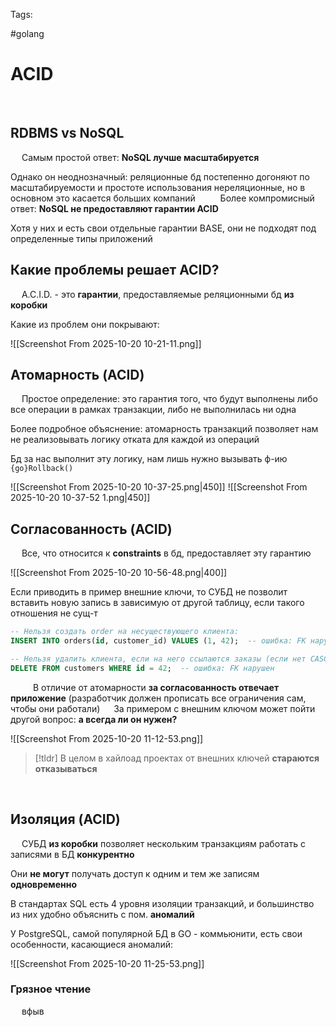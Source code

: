 Tags:

#golang 



# ACID
 
## RDBMS vs NoSQL
 
Самым простой ответ: **NoSQL лучше масштабируется**

Однако он неоднозначный: реляционные бд постепенно догоняют по масштабируемости и простоте использования нереляционные, но в основном это касается больших компаний
 
 
Более компромисный ответ: **NoSQL не предоставляют гарантии ACID**

Хотя у них и есть свои отдельные гарантии BASE, они не подходят под определенные типы приложений
 
 
## Какие проблемы решает ACID?

 
A.C.I.D. - это **гарантии**, предоставляемые реляционными бд **из коробки**
 

Какие из проблем они покрывают:

![[Screenshot From 2025-10-20 10-21-11.png]]
 
 

## Атомарность (**A**CID)
 
Простое определение: это гарантия того, что будут выполнены либо все операции в рамках транзакции, либо не выполнилась ни одна
 

Более подробное объяснение: атомарность транзакций позволяет нам не реализовывать логику отката для каждой из операций

Бд за нас выполнит эту логику, нам лишь нужно вызывать ф-ию `{go}Rollback()`

![[Screenshot From 2025-10-20 10-37-25.png|450]]
![[Screenshot From 2025-10-20 10-37-52 1.png|450]]
 
 

## Согласованность (A**C**ID)
 
Все, что относится к **constraints** в бд, предоставляет эту гарантию

![[Screenshot From 2025-10-20 10-56-48.png|400]]
  

Если приводить в пример внешние ключи, то СУБД не позволит вставить новую запись в зависимую от другой таблицу, если такого отношения не сущ-т

```sql
-- Нельзя создать order на несуществующего клиента:
INSERT INTO orders(id, customer_id) VALUES (1, 42);  -- ошибка: FK нарушен

-- Нельзя удалить клиента, если на него ссылаются заказы (если нет CASCADE):
DELETE FROM customers WHERE id = 42;  -- ошибка: FK нарушен

```
 
 
 В отличие от атомарности **за согласованность отвечает приложение** (разработчик должен прописать все ограничения сам, чтобы они работали)
 
За примером с внешним ключом может пойти другой вопрос: **а всегда ли он нужен?**

![[Screenshot From 2025-10-20 11-12-53.png]]
 
> [!tldr] 
> В целом в хайлоад проектах от внешних ключей **стараются отказываться** 

 
 
## Изоляция (AC**I**D)
 
СУБД **из коробки** позволяет нескольким транзакциям работать с записями в БД **конкурентно**

Они **не могут** получать доступ к одним и тем же записям **одновременно**
 

В стандартах SQL есть 4 уровня изоляции транзакций, и большинство из них удобно объяснить с пом. **аномалий**

У PostgreSQL, самой популярной БД в GO - коммьюнити, есть свои особенности, касающиеся аномалий: 

![[Screenshot From 2025-10-20 11-25-53.png]]
 
### Грязное чтение
 
вфыв